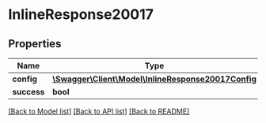 # InlineResponse20017

## Properties
Name | Type | Description | Notes
------------ | ------------- | ------------- | -------------
**config** | [**\Swagger\Client\Model\InlineResponse20017Config**](InlineResponse20017Config.md) |  | [optional] 
**success** | **bool** |  | [optional] 

[[Back to Model list]](../../README.md#documentation-for-models) [[Back to API list]](../../README.md#documentation-for-api-endpoints) [[Back to README]](../../README.md)

